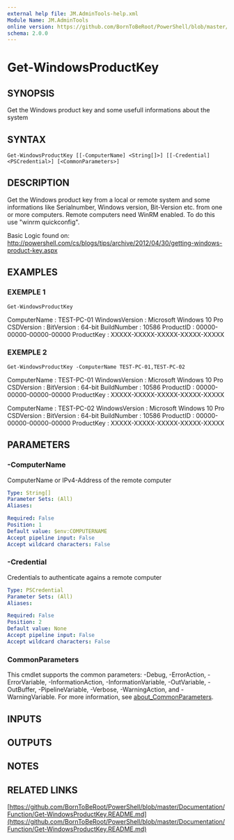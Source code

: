 ```yaml
---
external help file: JM.AdminTools-help.xml
Module Name: JM.AdminTools
online version: https://github.com/BornToBeRoot/PowerShell/blob/master/Documentation/Function/Get-WindowsProductKey.README.md
schema: 2.0.0
---
```


# Get-WindowsProductKey

## SYNOPSIS
Get the Windows product key and some usefull informations about the system

## SYNTAX

```
Get-WindowsProductKey [[-ComputerName] <String[]>] [[-Credential] <PSCredential>] [<CommonParameters>]
```

## DESCRIPTION
Get the Windows product key from a local or remote system and some informations like Serialnumber, Windows version, Bit-Version etc.
from one or more computers.
Remote computers need WinRM enabled.
To do this use "winrm quickconfig".
    
Basic Logic found on: http://powershell.com/cs/blogs/tips/archive/2012/04/30/getting-windows-product-key.aspx

## EXAMPLES

### EXEMPLE 1
```
Get-WindowsProductKey
```

ComputerName   : TEST-PC-01
WindowsVersion : Microsoft Windows 10 Pro
CSDVersion     :
BitVersion     : 64-bit
BuildNumber    : 10586
ProductID      : 00000-00000-00000-00000
ProductKey     : XXXXX-XXXXX-XXXXX-XXXXX-XXXXX

### EXEMPLE 2
```
Get-WindowsProductKey -ComputerName TEST-PC-01,TEST-PC-02
```

ComputerName   : TEST-PC-01
WindowsVersion : Microsoft Windows 10 Pro
CSDVersion     :
BitVersion     : 64-bit
BuildNumber    : 10586
ProductID      : 00000-00000-00000-00000
ProductKey     : XXXXX-XXXXX-XXXXX-XXXXX-XXXXX

ComputerName   : TEST-PC-02
WindowsVersion : Microsoft Windows 10 Pro
CSDVersion     :
BitVersion     : 64-bit
BuildNumber    : 10586
ProductID      : 00000-00000-00000-00000
ProductKey     : XXXXX-XXXXX-XXXXX-XXXXX-XXXXX

## PARAMETERS

### -ComputerName
ComputerName or IPv4-Address of the remote computer

```yaml
Type: String[]
Parameter Sets: (All)
Aliases:

Required: False
Position: 1
Default value: $env:COMPUTERNAME
Accept pipeline input: False
Accept wildcard characters: False
```

### -Credential
Credentials to authenticate agains a remote computer

```yaml
Type: PSCredential
Parameter Sets: (All)
Aliases:

Required: False
Position: 2
Default value: None
Accept pipeline input: False
Accept wildcard characters: False
```

### CommonParameters
This cmdlet supports the common parameters: -Debug, -ErrorAction, -ErrorVariable, -InformationAction, -InformationVariable, -OutVariable, -OutBuffer, -PipelineVariable, -Verbose, -WarningAction, and -WarningVariable. For more information, see [about_CommonParameters](http://go.microsoft.com/fwlink/?LinkID=113216).

## INPUTS

## OUTPUTS

## NOTES

## RELATED LINKS

[https://github.com/BornToBeRoot/PowerShell/blob/master/Documentation/Function/Get-WindowsProductKey.README.md](https://github.com/BornToBeRoot/PowerShell/blob/master/Documentation/Function/Get-WindowsProductKey.README.md)

